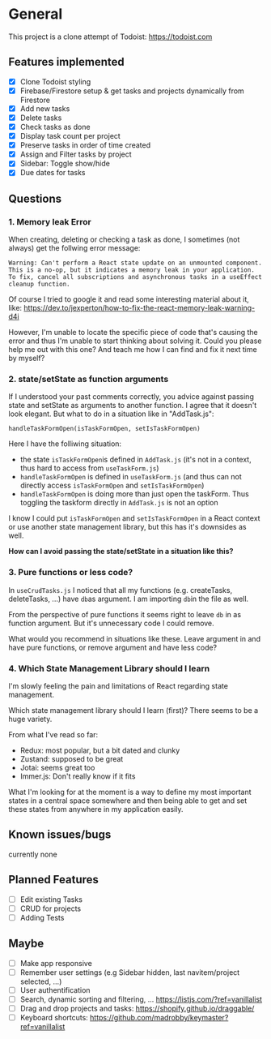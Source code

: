 # General

This project is a clone attempt of Todoist: https://todoist.com

## Features implemented

- [x] Clone Todoist styling
- [x] Firebase/Firestore setup & get tasks and projects dynamically from Firestore
- [x] Add new tasks
- [x] Delete tasks
- [x] Check tasks as done
- [x] Display task count per project
- [x] Preserve tasks in order of time created
- [x] Assign and Filter tasks by project
- [x] Sidebar: Toggle show/hide
- [x] Due dates for tasks

## Questions

### 1. Memory leak Error

When creating, deleting or checking a task as done, I sometimes (not always) get the follwing error message:

`Warning: Can't perform a React state update on an unmounted component. This is a no-op, but it indicates a memory leak in your application. To fix, cancel all subscriptions and asynchronous tasks in a useEffect cleanup function.`

Of course I tried to google it and read some interesting material about it, like: https://dev.to/jexperton/how-to-fix-the-react-memory-leak-warning-d4i

However, I'm unable to locate the specific piece of code that's causing the error and thus I'm unable to start thinking about solving it. Could you please help me out with this one? And teach me how I can find and fix it next time by myself?

### 2. state/setState as function arguments

If I understood your past comments correctly, you advice against passing state and setState as arguments to another function. I agree that it doesn't look elegant. But what to do in a situation like in "AddTask.js":

`handleTaskFormOpen(isTaskFormOpen, setIsTaskFormOpen)`

Here I have the folliwing situation:

- the state `isTaskFormOpen`is defined in `AddTask.js` (it's not in a context, thus hard to access from `useTaskForm.js`)
- `handleTaskFormOpen` is defined in `useTaskForm.js` (and thus can not directly access `isTaskFormOpen` and `setIsTaskFormOpen`)
- `handleTaskFormOpen` is doing more than just open the taskForm. Thus toggling the taskform directly in `AddTask.js` is not an option

I know I could put `isTaskFormOpen` and `setIsTaskFormOpen` in a React context or use another state management library, but this has it's downsides as well.

**How can I avoid passing the state/setState in a situation like this?**

### 3. Pure functions or less code?

In `useCrudTasks.js` I noticed that all my functions (e.g. createTasks, deleteTasks, ...) have `db`as argument. I am importing `db`in the file as well.

From the perspective of pure functions it seems right to leave `db` in as function argument. But it's unnecessary code I could remove.

What would you recommend in situations like these. Leave argument in and have pure functions, or remove argument and have less code?

### 4. Which State Management Library should I learn

I'm slowly feeling the pain and limitations of React regarding state management.

Which state management library should I learn (first)? There seems to be a huge variety.

From what I've read so far:

- Redux: most popular, but a bit dated and clunky
- Zustand: supposed to be great
- Jotai: seems great too
- Immer.js: Don't really know if it fits

What I'm looking for at the moment is a way to define my most important states in a central space somewhere and then being able to get and set these states from anywhere in my application easily.

## Known issues/bugs

currently none

## Planned Features

- [ ] Edit existing Tasks
- [ ] CRUD for projects
- [ ] Adding Tests

## Maybe

- [ ] Make app responsive
- [ ] Remember user settings (e.g Sidebar hidden, last navitem/project selected, ...)
- [ ] User authentification
- [ ] Search, dynamic sorting and filtering, ... https://listjs.com/?ref=vanillalist
- [ ] Drag and drop projects and tasks: https://shopify.github.io/draggable/
- [ ] Keyboard shortcuts: https://github.com/madrobby/keymaster?ref=vanillalist
